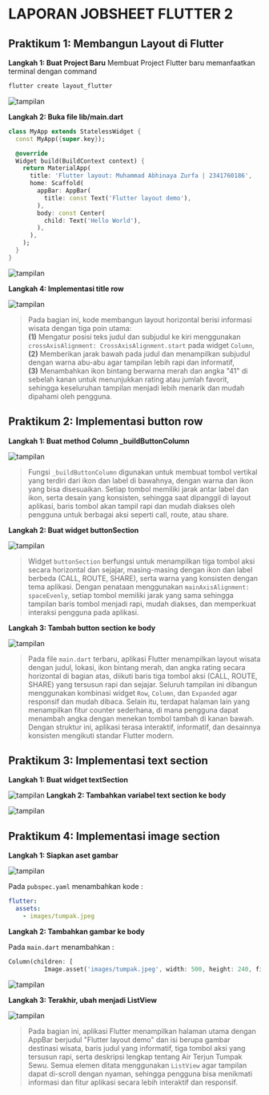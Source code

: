 # LAPORAN JOBSHEET FLUTTER 2

## Praktikum 1: Membangun Layout di Flutter

**Langkah 1: Buat Project Baru**
Membuat Project Flutter baru memanfaatkan terminal dengan command 
```bash
flutter create layout_flutter
```

![tampilan](images/00.png)

**Langkah 2: Buka file lib/main.dart**

```dart
class MyApp extends StatelessWidget {
  const MyApp({super.key});

  @override
  Widget build(BuildContext context) {
    return MaterialApp(
      title: 'Flutter layout: Muhammad Abhinaya Zurfa | 2341760186',
      home: Scaffold(
        appBar: AppBar(
          title: const Text('Flutter layout demo'),
        ),
        body: const Center(
          child: Text('Hello World'),
        ),
      ),
    );
  }
}
```

![tampilan](images/01.png)

**Langkah 4: Implementasi title row**

![tampilan](images/03.png)
> Pada bagian ini, kode membangun layout horizontal berisi informasi wisata dengan tiga poin utama:  
> **(1)** Mengatur posisi teks judul dan subjudul ke kiri menggunakan `crossAxisAlignment: CrossAxisAlignment.start` pada widget `Column`,  
> **(2)** Memberikan jarak bawah pada judul dan menampilkan subjudul dengan warna abu-abu agar tampilan lebih rapi dan informatif,  
> **(3)** Menambahkan ikon bintang berwarna merah dan angka "41" di sebelah kanan untuk menunjukkan rating atau jumlah favorit, sehingga keseluruhan tampilan menjadi lebih menarik dan mudah dipahami oleh pengguna.

## Praktikum 2: Implementasi button row

**Langkah 1: Buat method Column _buildButtonColumn**

![tampilan](images/04.png)

> Fungsi `_buildButtonColumn` digunakan untuk membuat tombol vertikal yang terdiri dari ikon dan label di bawahnya, dengan warna dan ikon yang bisa disesuaikan. Setiap tombol memiliki jarak antar label dan ikon, serta desain yang konsisten, sehingga saat dipanggil di layout aplikasi, baris tombol akan tampil rapi dan mudah diakses oleh pengguna untuk berbagai aksi seperti call, route, atau share.

**Langkah 2: Buat widget buttonSection**

![tampilan](images/05.png)

> Widget `buttonSection` berfungsi untuk menampilkan tiga tombol aksi secara horizontal dan sejajar, masing-masing dengan ikon dan label berbeda (CALL, ROUTE, SHARE), serta warna yang konsisten dengan tema aplikasi. Dengan penataan menggunakan `mainAxisAlignment: spaceEvenly`, setiap tombol memiliki jarak yang sama sehingga tampilan baris tombol menjadi rapi, mudah diakses, dan memperkuat interaksi pengguna pada aplikasi.

**Langkah 3: Tambah button section ke body**

![tampilan](images/06.png)

> Pada file `main.dart` terbaru, aplikasi Flutter menampilkan layout wisata dengan judul, lokasi, ikon bintang merah, dan angka rating secara horizontal di bagian atas, diikuti baris tiga tombol aksi (CALL, ROUTE, SHARE) yang tersusun rapi dan sejajar. Seluruh tampilan ini dibangun menggunakan kombinasi widget `Row`, `Column`, dan `Expanded` agar responsif dan mudah dibaca. Selain itu, terdapat halaman lain yang menampilkan fitur counter sederhana, di mana pengguna dapat menambah angka dengan menekan tombol tambah di kanan bawah. Dengan struktur ini, aplikasi terasa interaktif, informatif, dan desainnya konsisten mengikuti standar Flutter modern.

## Praktikum 3: Implementasi text section
**Langkah 1: Buat widget textSection**

![tampilan](images/07.png)
**Langkah 2: Tambahkan variabel text section ke body**

![tampilan](images/08.png)

## Praktikum 4: Implementasi image section

**Langkah 1: Siapkan aset gambar**

![tampilan](images/09.png)

Pada `pubspec.yaml` menambahkan kode :

```yaml
flutter:
  assets:
    - images/tumpak.jpeg
```

**Langkah 2: Tambahkan gambar ke body**

Pada `main.dart` menambahkan :
```dart
Column(children: [
          Image.asset('images/tumpak.jpeg', width: 500, height: 240, fit: BoxFit.cover),titleSection, buttonSection, textSection])
```

![tampilan](images/11.png)

**Langkah 3: Terakhir, ubah menjadi ListView**

![tampilan](images/12.png)

> Pada bagian ini, aplikasi Flutter menampilkan halaman utama dengan AppBar berjudul "Flutter layout demo" dan isi berupa gambar destinasi wisata, baris judul yang informatif, tiga tombol aksi yang tersusun rapi, serta deskripsi lengkap tentang Air Terjun Tumpak Sewu. Semua elemen ditata menggunakan `ListView` agar tampilan dapat di-scroll dengan nyaman, sehingga pengguna bisa menikmati informasi dan fitur aplikasi secara lebih interaktif dan responsif.